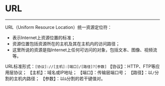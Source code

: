 # URL
---
URL（Uniform Resource Location）统一资源定位符：
- 表示Internet上资源位置的标准；
- 资源位置包括资源所在的主机及其在主机内的访问路径；
- 这里所说的资源是指Internet上任何可访问的对象，包括文本、图像、视频流等。

URL标准形式：`[协议]://[主机]:[端口]/[路径]?[参数]`
【协议】：HTTP、FTP等应用层协议；
【主机】：域名或IP地址；
【端口】：传输层端口号；
【路径】：以`/`分割的主机内路径；
【参数】：以`&`分割的若干键值对。